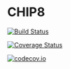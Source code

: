 # CHIP8

[![Build Status](https://travis-ci.org/jacobcvt12/CHIP8.jl.svg?branch=master)](https://travis-ci.org/jacobcvt12/CHIP8.jl)

[![Coverage Status](https://coveralls.io/repos/jacobcvt12/CHIP8.jl/badge.svg?branch=master&service=github)](https://coveralls.io/github/jacobcvt12/CHIP8.jl?branch=master)

[![codecov.io](http://codecov.io/github/jacobcvt12/CHIP8.jl/coverage.svg?branch=master)](http://codecov.io/github/jacobcvt12/CHIP8.jl?branch=master)

